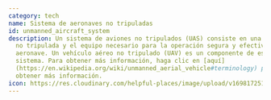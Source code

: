 ```yaml
---
category: tech
name: Sistema de aeronaves no tripuladas
id: unmanned_aircraft_system
description: Un sistema de aviones no tripulados (UAS) consiste en una aeronave
  no tripulada y el equipo necesario para la operación segura y efectiva de esa
  aeronave. Un vehículo aéreo no tripulado (UAV) es un componente de este
  sistema. Para obtener más información, haga clic en [aquí]
  (https://en.wikipedia.org/wiki/unmanned_aerial_vehicle#terminology) para
  obtener más información.
icon: https://res.cloudinary.com/helpful-places/image/upload/v1698172513/UAS_v5fjcb.svg
---
```

